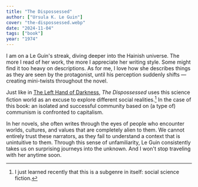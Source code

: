 ```yaml
---
title: "The Dispossessed"
author: ["Ursula K. Le Guin"]
cover: "the-dispossessed.webp"
date: "2024-11-04"
tags: ["book"]
year: "1974"
---
```


I am on a Le Guin's streak, diving deeper into the Hainish universe. The more I read of her work, the more I appreciate her writing style. Some might find it too heavy on descriptions. As for me, I love how she describes things as they are seen by the protagonist, until his perception suddenly shifts — creating mini-twists throughout the novel.

Just like in [The Left Hand of Darkness](/media/the-left-hand-of-darkness/), <cite>The Dispossessed</cite> uses this science fiction world as an excuse to explore different social realities.[^1] In the case of this book: an isolated and successful community based on (a type of) communism is confronted to capitalism.

In her novels, she often writes through the eyes of people who encounter worlds, cultures, and values that are completely alien to them. We cannot entirely trust these narrators, as they fail to understand a context that is unintuitive to them. Through this sense of unfamiliarity, Le Guin consistently takes us on surprising journeys into the unknown. And I won't stop traveling with her anytime soon.

[^1]: I just learned recently that this is a subgenre in itself: social science fiction.
